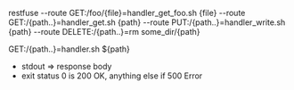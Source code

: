 restfuse
   --route GET:/foo/{file}=handler_get_foo.sh {file}
   --route GET:/{path..}=handler_get.sh {path}
   --route PUT:/{path..}=handler_write.sh {path}
   --route DELETE:/{path..}=rm some_dir/{path}

GET:/{path..}=handler.sh ${path}
* stdout => response body
* exit status 0 is 200 OK, anything else if 500 Error